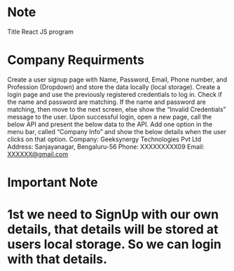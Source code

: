 # Note
Title React JS program
# Company Requirments
Create a user signup page with Name, Password, Email, Phone number, and Profession (Dropdown) and store the data locally (local storage).
Create a login page and use the previously registered credentials to log in. Check if the name and password are matching. If the name and password are matching, then move to the next screen, else show the “Invalid Credentials” message to the user.
Upon successful login, open a new page, call the below API and present the below data to the API.
Add one option in the menu bar, called “Company Info” and show the below details when the user clicks on that option. Company: Geeksynergy Technologies Pvt Ltd Address: Sanjayanagar, Bengaluru-56 Phone: XXXXXXXXX09 Email: XXXXXX@gmail.com
# Important Note
# 1st we need to SignUp with our own details, that details will be stored at users local storage. So we can login with that details.
